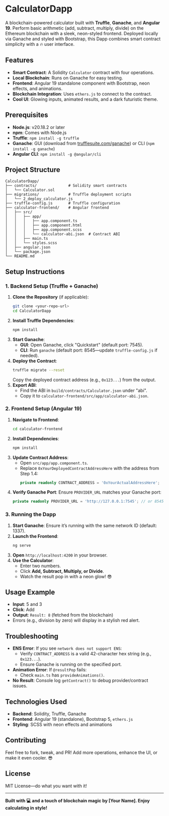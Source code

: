 # CalculatorDapp

A blockchain-powered calculator built with **Truffle**, **Ganache**, and **Angular 19**. Perform basic arithmetic (add, subtract, multiply, divide) on the Ethereum blockchain with a sleek, neon-styled frontend. Deployed locally via Ganache and styled with Bootstrap, this Dapp combines smart contract simplicity with a 🔥 user interface.

## Features
- **Smart Contract**: A Solidity `Calculator` contract with four operations.
- **Local Blockchain**: Runs on Ganache for easy testing.
- **Frontend**: Angular 19 standalone component with Bootstrap, neon effects, and animations.
- **Blockchain Integration**: Uses `ethers.js` to connect to the contract.
- **Cool UI**: Glowing inputs, animated results, and a dark futuristic theme.

## Prerequisites
- **Node.js**: v20.18.2 or later
- **npm**: Comes with Node.js
- **Truffle**: `npm install -g truffle`
- **Ganache**: GUI (download from [trufflesuite.com/ganache](https://trufflesuite.com/ganache)) or CLI (`npm install -g ganache`)
- **Angular CLI**: `npm install -g @angular/cli`

## Project Structure
```
CalculatorDapp/
├── contracts/              # Solidity smart contracts
│   └── Calculator.sol
├── migrations/             # Truffle deployment scripts
│   └── 2_deploy_calculator.js
├── truffle-config.js       # Truffle configuration
├── calculator-frontend/    # Angular frontend
│   ├── src/
│   │   ├── app/
│   │   │   ├── app.component.ts
│   │   │   ├── app.component.html
│   │   │   ├── app.component.scss
│   │   │   └── calculator-abi.json  # Contract ABI
│   │   ├── main.ts
│   │   └── styles.scss
│   ├── angular.json
│   └── package.json
└── README.md
```

## Setup Instructions

### 1. Backend Setup (Truffle + Ganache)

1. **Clone the Repository** (if applicable):
   ```bash
   git clone <your-repo-url>
   cd CalculatorDapp
   ```
2. **Install Truffle Dependencies**:
   ```bash
   npm install
   ```
3. **Start Ganache**:
   - **GUI**: Open Ganache, click "Quickstart" (default port: 7545).
   - **CLI**: Run `ganache` (default port: 8545—update `truffle-config.js` if needed).
4. **Deploy the Contract**:
   ```bash
   truffle migrate --reset
   ```
   Copy the deployed contract address (e.g., `0x123...`) from the output.
5. **Export ABI**:
   - Find the ABI in `build/contracts/Calculator.json` under "abi".
   - Copy it to `calculator-frontend/src/app/calculator-abi.json`.

### 2. Frontend Setup (Angular 19)

1. **Navigate to Frontend**:
   ```bash
   cd calculator-frontend
   ```
2. **Install Dependencies**:
   ```bash
   npm install
   ```
3. **Update Contract Address**:
   - Open `src/app/app.component.ts`.
   - Replace `0xYourDeployedContractAddressHere` with the address from Step 1.4:
     ```typescript
     private readonly CONTRACT_ADDRESS = '0xYourActualAddressHere';
     ```
4. **Verify Ganache Port**:
   Ensure `PROVIDER_URL` matches your Ganache port:
   ```typescript
   private readonly PROVIDER_URL = 'http://127.0.0.1:7545'; // or 8545
   ```

### 3. Running the Dapp

1. **Start Ganache**:
   Ensure it’s running with the same network ID (default: 1337).
2. **Launch the Frontend**:
   ```bash
   ng serve
   ```
3. **Open** `http://localhost:4200` in your browser.
4. **Use the Calculator**:
   - Enter two numbers.
   - Click **Add, Subtract, Multiply, or Divide**.
   - Watch the result pop in with a neon glow! 😎

## Usage Example

- **Input**: 5 and 3  
- **Click**: Add  
- **Output**: `Result: 8` (fetched from the blockchain)  
- Errors (e.g., division by zero) will display in a stylish red alert.

## Troubleshooting

- **ENS Error**: If you see `network does not support ENS`:
  - Verify `CONTRACT_ADDRESS` is a valid 42-character hex string (e.g., `0x123...`).
  - Ensure Ganache is running on the specified port.
- **Animation Error**: If `@resultPop` fails:
  - Check `main.ts` has `provideAnimations()`.
- **No Result**: Console log `getContract()` to debug provider/contract issues.

## Technologies Used

- **Backend**: Solidity, Truffle, Ganache  
- **Frontend**: Angular 19 (standalone), Bootstrap 5, `ethers.js`  
- **Styling**: SCSS with neon effects and animations  

## Contributing

Feel free to fork, tweak, and PR! Add more operations, enhance the UI, or make it even cooler. 😎

## License

MIT License—do what you want with it!

---

**Built with 💻 and a touch of blockchain magic by [Your Name]. Enjoy calculating in style!**


